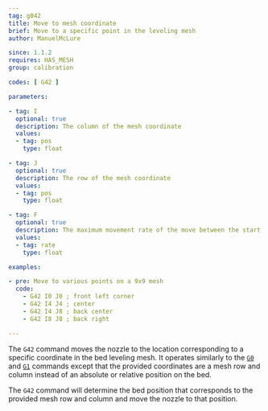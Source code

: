 ```yaml
---
tag: g042
title: Move to mesh coordinate
brief: Move to a specific point in the leveling mesh
author: ManuelMcLure

since: 1.1.2
requires: HAS_MESH
group: calibration

codes: [ G42 ]

parameters:

- tag: I
  optional: true
  description: The column of the mesh coordinate
  values:
  - tag: pos
    type: float

- tag: J
  optional: true
  description: The row of the mesh coordinate
  values:
  - tag: pos
    type: float

- tag: F
  optional: true
  description: The maximum movement rate of the move between the start and end point. The feedrate set here applies to subsequent moves that omit this parameter.
  values:
  - tag: rate
    type: float

examples:

- pre: Move to various points on a 9x9 mesh
  code:
    - G42 I0 J0 ; front left corner
    - G42 I4 J4 ; center
    - G42 I4 J8 ; back center
    - G42 I8 J8 ; back right

---
```


The `G42` command moves the nozzle to the location corresponding to a specific coordinate in the bed leveling mesh. It operates similarly to the [`G0`](/docs/gcode/G000-G001.html) and [`G1`](/docs/gcode/G000-G001.html) commands except that the provided coordinates are a mesh row and column instead of an absolute or relative position on the bed.

The `G42` command will determine the bed position that corresponds to the provided mesh row and column and move the nozzle to that position.
